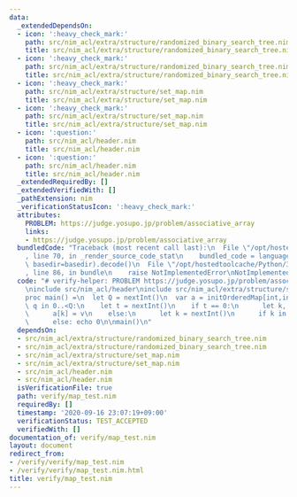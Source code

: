 ```yaml
---
data:
  _extendedDependsOn:
  - icon: ':heavy_check_mark:'
    path: src/nim_acl/extra/structure/randomized_binary_search_tree.nim
    title: src/nim_acl/extra/structure/randomized_binary_search_tree.nim
  - icon: ':heavy_check_mark:'
    path: src/nim_acl/extra/structure/randomized_binary_search_tree.nim
    title: src/nim_acl/extra/structure/randomized_binary_search_tree.nim
  - icon: ':heavy_check_mark:'
    path: src/nim_acl/extra/structure/set_map.nim
    title: src/nim_acl/extra/structure/set_map.nim
  - icon: ':heavy_check_mark:'
    path: src/nim_acl/extra/structure/set_map.nim
    title: src/nim_acl/extra/structure/set_map.nim
  - icon: ':question:'
    path: src/nim_acl/header.nim
    title: src/nim_acl/header.nim
  - icon: ':question:'
    path: src/nim_acl/header.nim
    title: src/nim_acl/header.nim
  _extendedRequiredBy: []
  _extendedVerifiedWith: []
  _pathExtension: nim
  _verificationStatusIcon: ':heavy_check_mark:'
  attributes:
    PROBLEM: https://judge.yosupo.jp/problem/associative_array
    links:
    - https://judge.yosupo.jp/problem/associative_array
  bundledCode: "Traceback (most recent call last):\n  File \"/opt/hostedtoolcache/Python/3.8.5/x64/lib/python3.8/site-packages/onlinejudge_verify/documentation/build.py\"\
    , line 70, in _render_source_code_stat\n    bundled_code = language.bundle(stat.path,\
    \ basedir=basedir).decode()\n  File \"/opt/hostedtoolcache/Python/3.8.5/x64/lib/python3.8/site-packages/onlinejudge_verify/languages/nim.py\"\
    , line 86, in bundle\n    raise NotImplementedError\nNotImplementedError\n"
  code: "# verify-helper: PROBLEM https://judge.yosupo.jp/problem/associative_array\n\
    \ninclude src/nim_acl/header\ninclude src/nim_acl/extra/structure/set_map\n\n\
    proc main() =\n  let Q = nextInt()\n  var a = initOrderedMap[int,int]()\n  for\
    \ q in 0..<Q:\n    let t = nextInt()\n    if t == 0:\n      let k, v = nextInt()\n\
    \      a[k] = v\n    else:\n      let k = nextInt()\n      if k in a: echo a[k]\n\
    \      else: echo 0\n\nmain()\n"
  dependsOn:
  - src/nim_acl/extra/structure/randomized_binary_search_tree.nim
  - src/nim_acl/extra/structure/randomized_binary_search_tree.nim
  - src/nim_acl/extra/structure/set_map.nim
  - src/nim_acl/extra/structure/set_map.nim
  - src/nim_acl/header.nim
  - src/nim_acl/header.nim
  isVerificationFile: true
  path: verify/map_test.nim
  requiredBy: []
  timestamp: '2020-09-16 23:07:19+09:00'
  verificationStatus: TEST_ACCEPTED
  verifiedWith: []
documentation_of: verify/map_test.nim
layout: document
redirect_from:
- /verify/verify/map_test.nim
- /verify/verify/map_test.nim.html
title: verify/map_test.nim
---
```

